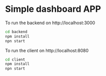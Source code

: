 # Simple dashboard APP

To run the backend on http://localhost:3000
```bash
cd backend
npm install
npn start
```

To run the client on http://localhost:8080
```bash
cd client
npm install
npn start
```
